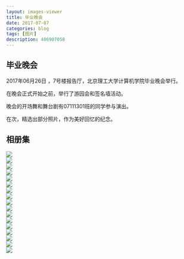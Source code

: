 ```yaml
---
layout: images-viewer
title: 毕业晚会
date: 2017-07-07
categories: blog
tags: [图片]
description: 406907058
---
```


## 毕业晚会

2017年06月26日 ，7号楼报告厅，北京理工大学计算机学院毕业晚会举行。

在晚会正式开始之前，举行了游园会和签名墙活动。

晚会的开场舞和舞台剧有07111301班的同学参与演出。

在次，精选出部分照片，作为美好回忆的纪念。

## 相册集

             

<div class="gallery">
	<div><a href="http://os5h88ibe.bkt.clouddn.com/07111301/06.26_graduation_night/hr/img_1.jpg"><img src="http://os5h88ibe.bkt.clouddn.com/07111301/06.26_graduation_night/lr/img_1.jpg" /></a></div>
	<div><a href="http://oso00lm7b.bkt.clouddn.com/07111301/06.26_graduation_night/hr/img_2.jpg"><img src="http://os5h88ibe.bkt.clouddn.com/07111301/06.26_graduation_night/lr/img_2.jpg" /></a></div>
	<div><a href="http://os5h88ibe.bkt.clouddn.com/07111301/06.26_graduation_night/hr/img_3.jpg"><img src="http://os5h88ibe.bkt.clouddn.com/07111301/06.26_graduation_night/lr/img_3.jpg" /></a></div>
	<div><a href="http://oso00lm7b.bkt.clouddn.com/07111301/06.26_graduation_night/hr/img_4.jpg"><img src="http://os5h88ibe.bkt.clouddn.com/07111301/06.26_graduation_night/lr/img_4.jpg" /></a></div>
	<div><a href="http://os5h88ibe.bkt.clouddn.com/07111301/06.26_graduation_night/hr/img_5.jpg"><img src="http://os5h88ibe.bkt.clouddn.com/07111301/06.26_graduation_night/lr/img_5.jpg" /></a></div>
	<div><a href="http://oso00lm7b.bkt.clouddn.com/07111301/06.26_graduation_night/hr/img_6.jpg"><img src="http://os5h88ibe.bkt.clouddn.com/07111301/06.26_graduation_night/lr/img_6.jpg" /></a></div>
	<div><a href="http://os5h88ibe.bkt.clouddn.com/07111301/06.26_graduation_night/hr/img_7.jpg"><img src="http://os5h88ibe.bkt.clouddn.com/07111301/06.26_graduation_night/lr/img_7.jpg" /></a></div>
	<div><a href="http://oso00lm7b.bkt.clouddn.com/07111301/06.26_graduation_night/hr/img_8.jpg"><img src="http://os5h88ibe.bkt.clouddn.com/07111301/06.26_graduation_night/lr/img_8.jpg" /></a></div>
	<div><a href="http://os5h88ibe.bkt.clouddn.com/07111301/06.26_graduation_night/hr/img_9.jpg"><img src="http://os5h88ibe.bkt.clouddn.com/07111301/06.26_graduation_night/lr/img_9.jpg" /></a></div>
	<div><a href="http://oso00lm7b.bkt.clouddn.com/07111301/06.26_graduation_night/hr/img_10.jpg"><img src="http://os5h88ibe.bkt.clouddn.com/07111301/06.26_graduation_night/lr/img_10.jpg" /></a></div>
	<div><a href="http://os5h88ibe.bkt.clouddn.com/07111301/06.26_graduation_night/hr/img_11.jpg"><img src="http://os5h88ibe.bkt.clouddn.com/07111301/06.26_graduation_night/lr/img_11.jpg" /></a></div>
	<div><a href="http://oso00lm7b.bkt.clouddn.com/07111301/06.26_graduation_night/hr/img_12.jpg"><img src="http://os5h88ibe.bkt.clouddn.com/07111301/06.26_graduation_night/lr/img_12.jpg" /></a></div>
	<div><a href="http://os5h88ibe.bkt.clouddn.com/07111301/06.26_graduation_night/hr/img_13.jpg"><img src="http://os5h88ibe.bkt.clouddn.com/07111301/06.26_graduation_night/lr/img_13.jpg" /></a></div>
	<div><a href="http://oso00lm7b.bkt.clouddn.com/07111301/06.26_graduation_night/hr/img_14.jpg"><img src="http://os5h88ibe.bkt.clouddn.com/07111301/06.26_graduation_night/lr/img_14.jpg" /></a></div>
	<div><a href="http://os5h88ibe.bkt.clouddn.com/07111301/06.26_graduation_night/hr/img_15.jpg"><img src="http://os5h88ibe.bkt.clouddn.com/07111301/06.26_graduation_night/lr/img_15.jpg" /></a></div>
	<div><a href="http://oso00lm7b.bkt.clouddn.com/07111301/06.26_graduation_night/hr/img_16.jpg"><img src="http://os5h88ibe.bkt.clouddn.com/07111301/06.26_graduation_night/lr/img_16.jpg" /></a></div>
	<div><a href="http://os5h88ibe.bkt.clouddn.com/07111301/06.26_graduation_night/hr/img_17.jpg"><img src="http://os5h88ibe.bkt.clouddn.com/07111301/06.26_graduation_night/lr/img_17.jpg" /></a></div>
</div>


